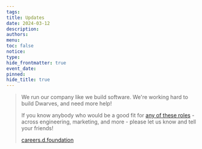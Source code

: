 ```yaml
---
tags: 
title: Updates
date: 2024-03-12
description: 
authors: 
menu: 
toc: false
notice: 
type: 
hide_frontmatter: true
event_date: 
pinned: 
hide_title: true
---
```

> We run our company like we build software. We're working hard to build Dwarves, and need more help! 
> 
> If you know anybody who would be a good fit for [any of these roles](http://careers.d.foundation/) - across engineering, marketing, and more - please let us know and tell your friends! 
> 
> [careers.d.foundation](http://careers.d.foundation/)
